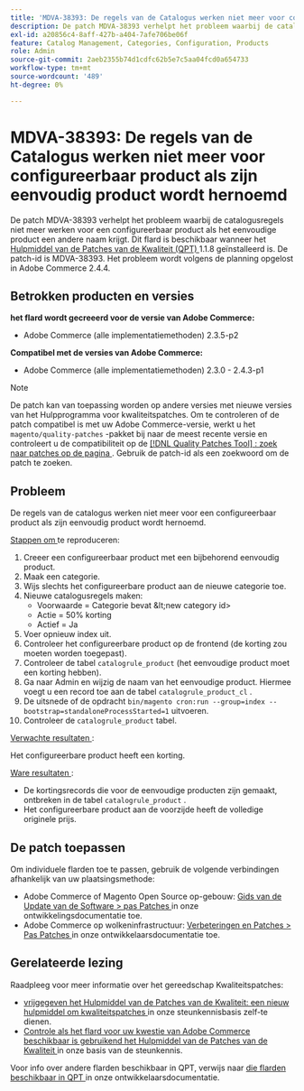 ```yaml
---
title: 'MDVA-38393: De regels van de Catalogus werken niet meer voor configureerbaar product als zijn eenvoudig product wordt hernoemd.'
description: De patch MDVA-38393 verhelpt het probleem waarbij de catalogusregels niet meer werken voor een configureerbaar product als het eenvoudige product een andere naam krijgt. Deze patch is beschikbaar wanneer [Quality Patches Tool (QPT)] (/help/announcements/adobe-commerce-announcements/magento-quality-patches-released-new-tool-to-self-serve-quality-patches.md) 1.1.8 is geïnstalleerd. De patch-id is MDVA-38393. Het probleem wordt volgens de planning opgelost in Adobe Commerce 2.4.4.
exl-id: a20856c4-8aff-427b-a404-7afe706be06f
feature: Catalog Management, Categories, Configuration, Products
role: Admin
source-git-commit: 2aeb2355b74d1cdfc62b5e7c5aa04fcd0a654733
workflow-type: tm+mt
source-wordcount: '489'
ht-degree: 0%

---
```


# MDVA-38393: De regels van de Catalogus werken niet meer voor configureerbaar product als zijn eenvoudig product wordt hernoemd

De patch MDVA-38393 verhelpt het probleem waarbij de catalogusregels niet meer werken voor een configureerbaar product als het eenvoudige product een andere naam krijgt. Dit flard is beschikbaar wanneer het [ Hulpmiddel van de Patches van de Kwaliteit (QPT) ](/help/announcements/adobe-commerce-announcements/magento-quality-patches-released-new-tool-to-self-serve-quality-patches.md) 1.1.8 geïnstalleerd is. De patch-id is MDVA-38393. Het probleem wordt volgens de planning opgelost in Adobe Commerce 2.4.4.

## Betrokken producten en versies

**het flard wordt gecreeerd voor de versie van Adobe Commerce:**

* Adobe Commerce (alle implementatiemethoden) 2.3.5-p2

**Compatibel met de versies van Adobe Commerce:**

* Adobe Commerce (alle implementatiemethoden) 2.3.0 - 2.4.3-p1

>[!NOTE]
>
>De patch kan van toepassing worden op andere versies met nieuwe versies van het Hulpprogramma voor kwaliteitspatches. Om te controleren of de patch compatibel is met uw Adobe Commerce-versie, werkt u het `magento/quality-patches` -pakket bij naar de meest recente versie en controleert u de compatibiliteit op de [[!DNL Quality Patches Tool] : zoek naar patches op de pagina ](https://experienceleague.adobe.com/tools/commerce-quality-patches/index.html) . Gebruik de patch-id als een zoekwoord om de patch te zoeken.

## Probleem

De regels van de catalogus werken niet meer voor een configureerbaar product als zijn eenvoudig product wordt hernoemd.

<u> Stappen om </u> te reproduceren:

1. Creeer een configureerbaar product met een bijbehorend eenvoudig product.
1. Maak een categorie.
1. Wijs slechts het configureerbare product aan de nieuwe categorie toe.
1. Nieuwe catalogusregels maken:
   * Voorwaarde = Categorie bevat \&lt;new category id>
   * Actie = 50% korting
   * Actief = Ja
1. Voer opnieuw index uit.
1. Controleer het configureerbare product op de frontend (de korting zou moeten worden toegepast).
1. Controleer de tabel `catalogrule_product` (het eenvoudige product moet een korting hebben).
1. Ga naar Admin en wijzig de naam van het eenvoudige product. Hiermee voegt u een record toe aan de tabel `catalogrule_product_cl` .
1. De uitsnede of de opdracht `bin/magento cron:run --group=index --bootstrap=standaloneProcessStarted=1` uitvoeren.
1. Controleer de `catalogrule_product` tabel.

<u> Verwachte resultaten </u>:

Het configureerbare product heeft een korting.

<u> Ware resultaten </u>:

* De kortingsrecords die voor de eenvoudige producten zijn gemaakt, ontbreken in de tabel `catalogrule_product` .
* Het configureerbare product aan de voorzijde heeft de volledige originele prijs.

## De patch toepassen

Om individuele flarden toe te passen, gebruik de volgende verbindingen afhankelijk van uw plaatsingsmethode:

* Adobe Commerce of Magento Open Source op-gebouw: [ Gids van de Update van de Software > pas Patches ](https://experienceleague.adobe.com/en/docs/commerce-operations/tools/quality-patches-tool/usage) in onze ontwikkelingsdocumentatie toe.
* Adobe Commerce op wolkeninfrastructuur: [ Verbeteringen en Patches > Pas Patches ](https://experienceleague.adobe.com/en/docs/commerce-cloud-service/user-guide/develop/upgrade/apply-patches) in onze ontwikkelaarsdocumentatie toe.

## Gerelateerde lezing

Raadpleeg voor meer informatie over het gereedschap Kwaliteitspatches:

* [ vrijgegeven het Hulpmiddel van de Patches van de Kwaliteit: een nieuw hulpmiddel om kwaliteitspatches ](/help/announcements/adobe-commerce-announcements/magento-quality-patches-released-new-tool-to-self-serve-quality-patches.md) in onze steunkennisbasis zelf-te dienen.
* [ Controle als het flard voor uw kwestie van Adobe Commerce beschikbaar is gebruikend het Hulpmiddel van de Patches van de Kwaliteit ](/help/support-tools/patches-available-in-qpt-tool/check-patch-for-magento-issue-with-magento-quality-patches.md) in onze basis van de steunkennis.

Voor info over andere flarden beschikbaar in QPT, verwijs naar [ die flarden beschikbaar in QPT ](https://experienceleague.adobe.com/tools/commerce-quality-patches/index.html) in onze ontwikkelaarsdocumentatie.
